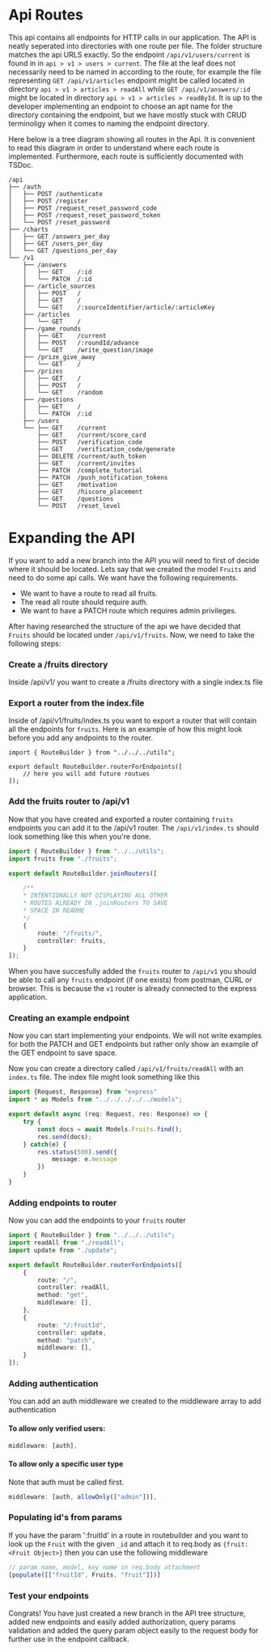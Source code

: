 # Api Routes

This api contains all endpoints for HTTP calls in our application. The API is neatly seperated into directories with one route per file. The folder structure matches the api URLS exactly. So the endpoint `/api/v1/users/current` is found in in `api > v1 > users > current`. The file at the leaf does not necessarily need to be named in according to the route, for example the file representing `GET /api/v1/articles` endpoint might be called located in directory `api > v1 > articles > readAll` while `GET /api/v1/answers/:id` might be located in directory `api > v1 > articles > readById`. It is up to the developer implementing an endpoint to choose an apt name for the directory containing the endpoint, but we have mostly stuck with CRUD terminoligy when it comes to naming the endpoint directory.

Here below is a tree diagram showing all routes in the Api. It is convenient to read this diagram in order to understand where each route is implemented. Furthermore, each route is sufficiently documented with TSDoc.

    /api
    ├── /auth
    │   ├── POST /authenticate
    │   ├── POST /register
    │   ├── POST /request_reset_password_code
    │   ├── POST /request_reset_password_token
    │   └── POST /reset_password
    ├── /charts
    │   ├── GET /answers_per_day
    │   ├── GET /users_per_day
    │   └── GET /questions_per_day
    └── /v1
        ├── /answers
        │   ├── GET    /:id
        │   └── PATCH  /:id
        ├── /article_sources
        │   ├── POST   /
        │   ├── GET    /
        │   └── GET    /:sourceIdentifier/article/:articleKey
        ├── /articles
        │   └── GET    /
        ├── /game_rounds
        │   ├── GET    /current
        │   ├── POST   /:roundId/advance
        │   └── GET    /write_question/image
        ├── /prize_give_away
        │   └── GET    /
        ├── /prizes
        │   ├── GET    /
        │   ├── POST   /
        │   └── GET    /random
        ├── /questions
        │   ├── GET    /
        │   └── PATCH  /:id
        ├── /users
        └── ├── GET    /current
            ├── GET    /current/score_card
            ├── POST   /verification_code
            ├── GET    /verification_code/generate
            ├── DELETE /current/auth_token
            ├── GET    /current/invites
            ├── PATCH  /complete_tutorial
            ├── PATCH  /push_notification_tokens
            ├── GET    /motivation
            ├── GET    /hiscore_placement
            ├── GET    /questions
            └── POST   /reset_level

# Expanding the API

If you want to add a new branch into the API you will need to first of decide where it should be located. Lets say that we created the model `Fruits` and need to do some api calls. We want have the following requirements.

- We want to have a route to read all fruits.
- The read all route should require auth.
- We want to have a PATCH route which requires admin privileges.

After having researched the structure of the api we have decided that `Fruits` should be located under `/api/v1/fruits`. Now, we need to take the following steps:

### Create a /fruits directory

Inside /api/v1/ you want to create a /fruits directory with a single index.ts file

### Export a router from the index.file

Inside of /api/v1/fruits/index.ts you want to export a router that will contain all the endpoints for `fruits`. Here is an example of how this might look before you add any andpoints to the router.

```
import { RouteBuilder } from "../../../utils";

export default RouteBuilder.routerForEndpoints([
    // here you will add future routues
]);

```

### Add the fruits router to /api/v1

Now that you have created and exported a router containing `fruits` endpoints you can add it to the /api/v1 router. The `/api/v1/index.ts` should look something like this when you're done.

```ts
import { RouteBuilder } from "../../utils";
import fruits from "./fruits";

export default RouteBuilder.joinRouters([

    /**
    * INTENTIONALLY NOT DISPLAYING ALL OTHER
    * ROUTES ALREADY IN .joinRouters TO SAVE
    * SPACE IN README
    */
	{
		route: "/fruits/",
		controller: fruits,
	}
]);

```

When you have succesfully added the `fruits` router to `/api/v1` you should be able to call any `fruits` endpoint (if one exists) from postman, CURL or browser. This is because the `v1` router is already connected to the express application.

### Creating an example endpoint

Now you can start implementing your endpoints. We will not write examples for both the PATCH and GET endpoints but rather only show an example of the GET endpoint to save space.

Now you can create a directory called `/api/v1/fruits/readAll` with an `index.ts` file. The index file might look something like this

```ts
import {Request, Response} from "express"
import * as Models from "../../../../../models";

export default async (req: Request, res: Response) => {
    try {
        const docs = await Models.Fruits.find();
        res.send(docs);
    } catch(e) {
        res.status(500).send({
            message: e.message
        })
    }
}
```

### Adding endpoints to router

Now you can add the endpoints to your `fruits` router

```ts
import { RouteBuilder } from "../../../utils";
import readAll from "./readAll";
import update from "./update";

export default RouteBuilder.routerForEndpoints([
    {
		route: "/",
		controller: readAll,
		method: "get",
		middleware: [],
	},
    {
		route: "/:fruitId",
		controller: update,
		method: "patch",
		middleware: [],
	}
]);

```

### Adding authentication

You can add an auth middleware we created to the
middleware array to add authentication

#### To allow only verified users:

```ts
middleware: [auth],
```

#### To allow only a specific user type

Note that auth must be called first.

```ts
middleware: [auth, allowOnly(["admin"])],
```

### Populating id's from params

If you have the param ':fruitId' in a route in routebuilder and you want to look up the `Fruit` with the given `_id` and attach it to req.body as `{fruit: <Fruit Object>}` then you can use the following middleware

```ts
// param name, model, key name in req.body attachment
[populate([["fruitId", Fruits, "fruit"]])]
```

### Test your endpoints

Congrats! You have just created a new branch in the API tree structure, added new endpoints and easily added authorization, query params validation and added the query param object easily to the request body for further use in the endpoint callback.

